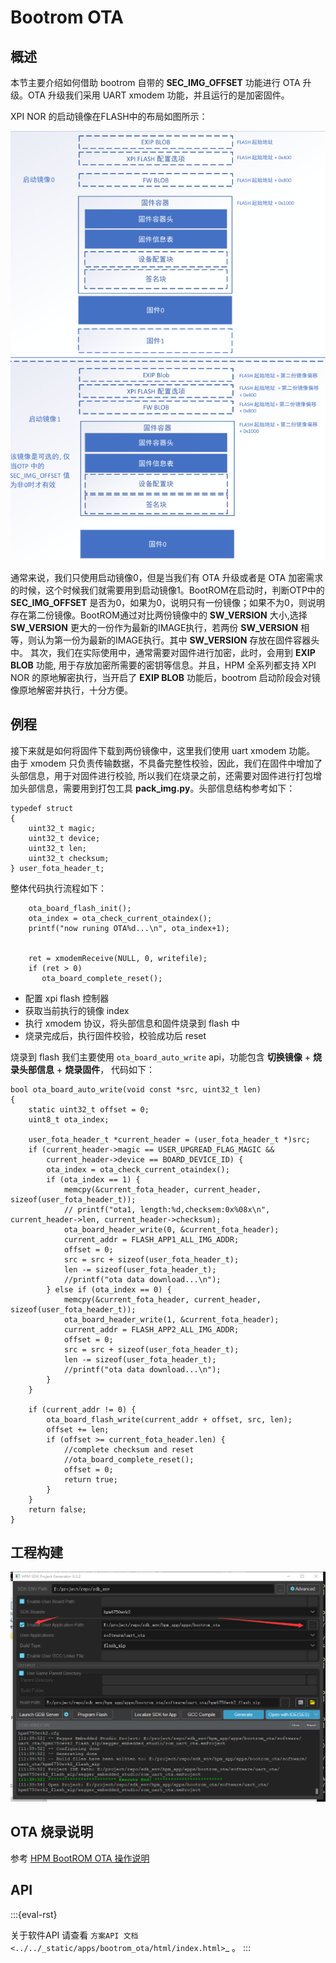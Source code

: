 # Bootrom OTA

## 概述

本节主要介绍如何借助 bootrom 自带的 **SEC_IMG_OFFSET** 功能进行 OTA 升级。OTA 升级我们采用 UART xmodem 功能，并且运行的是加密固件。

XPI NOR 的启动镜像在FLASH中的布局如图所示：

![XPI NOR Boot image layout](doc/api/assets/flash_image.png)

通常来说，我们只使用启动镜像0，但是当我们有 OTA 升级或者是 OTA 加密需求的时候，这个时候我们就需要用到启动镜像1。BootROM在启动时，判断OTP中的 **SEC_IMG_OFFSET** 是否为0，如果为0，说明只有一份镜像；如果不为0，则说明存在第二份镜像。BootROM通过对比两份镜像中的 **SW_VERSION** 大小,选择 **SW_VERSION** 更大的一份作为最新的IMAGE执行，若两份 **SW_VERSION** 相等，则认为第一份为最新的IMAGE执行。其中 **SW_VERSION** 存放在固件容器头中。
其次，我们在实际使用中，通常需要对固件进行加密，此时，会用到 **EXIP BLOB** 功能, 用于存放加密所需要的密钥等信息。并且，HPM 全系列都支持 XPI NOR 的原地解密执行，当开启了 **EXIP BLOB** 功能后，bootrom 启动阶段会对镜像原地解密并执行，十分方便。

## 例程

接下来就是如何将固件下载到两份镜像中，这里我们使用 uart xmodem 功能。
由于 xmodem 只负责传输数据，不具备完整性校验，因此，我们在固件中增加了头部信息，用于对固件进行校验, 所以我们在烧录之前，还需要对固件进行打包增加头部信息，需要用到打包工具 **pack_img.py**。头部信息结构参考如下：

```
typedef struct
{
    uint32_t magic;
    uint32_t device;
    uint32_t len;
    uint32_t checksum;
} user_fota_header_t;
```

整体代码执行流程如下：

```
    ota_board_flash_init();
    ota_index = ota_check_current_otaindex();
    printf("now runing OTA%d...\n", ota_index+1);


    ret = xmodemReceive(NULL, 0, writefile);
    if (ret > 0)
       ota_board_complete_reset();
```

- 配置 xpi flash 控制器
- 获取当前执行的镜像 index
- 执行 xmodem 协议，将头部信息和固件烧录到 flash 中
- 烧录完成后，执行固件校验，校验成功后 reset

烧录到 flash 我们主要使用 `ota_board_auto_write` api，功能包含 **切换镜像** + **烧录头部信息** + **烧录固件**， 代码如下：

```
bool ota_board_auto_write(void const *src, uint32_t len)
{
    static uint32_t offset = 0;
    uint8_t ota_index;

    user_fota_header_t *current_header = (user_fota_header_t *)src;
    if (current_header->magic == USER_UPGREAD_FLAG_MAGIC &&
        current_header->device == BOARD_DEVICE_ID) {
        ota_index = ota_check_current_otaindex();
        if (ota_index == 1) {
            memcpy(&current_fota_header, current_header, sizeof(user_fota_header_t));
            // printf("ota1, length:%d,checksem:0x%08x\n", current_header->len, current_header->checksum);
            ota_board_header_write(0, &current_fota_header);
            current_addr = FLASH_APP1_ALL_IMG_ADDR;
            offset = 0;
            src = src + sizeof(user_fota_header_t);
            len -= sizeof(user_fota_header_t);
            //printf("ota data download...\n");
        } else if (ota_index == 0) {
            memcpy(&current_fota_header, current_header, sizeof(user_fota_header_t));
            ota_board_header_write(1, &current_fota_header);
            current_addr = FLASH_APP2_ALL_IMG_ADDR;
            offset = 0;
            src = src + sizeof(user_fota_header_t);
            len -= sizeof(user_fota_header_t);
            //printf("ota data download...\n");
        }
    }

    if (current_addr != 0) {
        ota_board_flash_write(current_addr + offset, src, len);
        offset += len;
        if (offset >= current_fota_header.len) {
            //complete checksum and reset
            //ota_board_complete_reset();
            offset = 0;
            return true;
        }
    }
    return false;
}
```

## 工程构建

![windows 下使用 sdk_env 构建](doc/api/assets/download.png)

## OTA 烧录说明

参考 [HPM BootROM OTA 操作说明](doc/HPM_BootROM_OTA操作说明_V2.0.pdf)

## API

:::{eval-rst}

关于软件API 请查看 `方案API 文档 <../../_static/apps/bootrom_ota/html/index.html>`_ 。
:::
